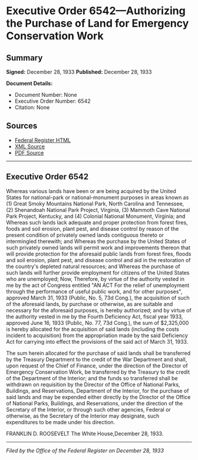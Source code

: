 # Executive Order 6542—Authorizing the Purchase of Land for Emergency Conservation Work

## Summary

**Signed:** December 28, 1933
**Published:** December 28, 1933

**Document Details:**
- Document Number: None
- Executive Order Number: 6542
- Citation: None

## Sources
- [Federal Register HTML](https://www.presidency.ucsb.edu/documents/executive-order-6542-authorizing-the-purchase-land-for-emergency-conservation-work)
- [XML Source](None)
- [PDF Source](None)

---

## Executive Order 6542

Whereas various lands have been or are being acquired by the United States for national-park or national-monument purposes in areas known as (1) Great Smoky Mountains National Park, North Carolina and Tennessee, (2) Shenandoah National Park Project, Virginia, (3) Mammoth Cave National Park Project, Kentucky, and (4) Colonial National Monument, Virginia; and
Whereas such lands lack adequate and proper protection from forest fires, foods and soil erosion, plant pest, and disease control by reason of the present condition of privately owned lands contiguous thereto or intermingled therewith; and
Whereas the purchase by the United States of such privately owned lands will permit work and improvements thereon that will provide protection for the aforesaid public lands from forest fires, floods and soil erosion, plant pest, and disease control and aid in the restoration of the country's depleted natural resources; and
Whereas the purchase of such lands will further provide employment for citizens of the United States who are unemployed;
Now, Therefore, by virtue of the authority vested in me by the act of Congress entitled "AN ACT For the relief of unemployment through the performance of useful public work, and for other purposes", approved March 31, 1933 (Public, No. 5, 73d Cong.), the acquisition of such of the aforesaid lands, by purchase or otherwise, as are suitable and necessary for the aforesaid purposes, is hereby authorized; and by virtue of the authority vested in me by the Fourth Deficiency Act, fiscal year 1933, approved June 16, 1933 (Public, No. 77, 73d Cong.), the sum of $2,325,000 is hereby allocated for the acquisition of said lands (including the costs incident to acquisition) from the appropriation made by the said Deficiency Act for carrying into effect the provisions of the said act of March 31, 1933.

The sum herein allocated for the purchase of said lands shall be transferred by the Treasury Department to the credit of the War Department and shall, upon request of the Chief of Finance, under the direction of the Director of Emergency Conservation Work, be transferred by the Treasury to the credit of the Department of the Interior; and the funds so transferred shall be withdrawn on requisition by the Director of the Office of National Parks, Buildings, and Reservations, Department of the Interior, for the purchase of said lands and may be expended either directly by the Director of the Office of National Parks, Buildings, and Reservations, under the direction of the Secretary of the Interior, or through such other agencies, Federal or otherwise, as the Secretary of the Interior may designate, such expenditures to be made under his direction.

FRANKLIN D. ROOSEVELT
The White House,December 28, 1933.

---

*Filed by the Office of the Federal Register on December 28, 1933*
